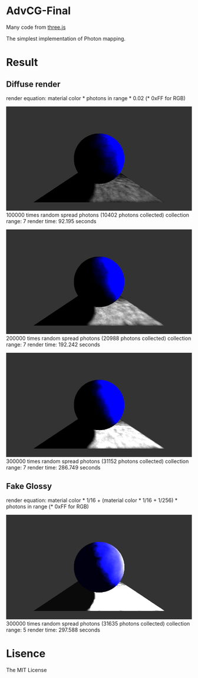 # AdvCG-Final

Many code from [three.js](https://github.com/mrdoob/three.js/)

The simplest implementation of Photon mapping.

# Result

## Diffuse render

render equation: material color * photons in range * 0.02 (* 0xFF for RGB)

![](./img/01.png)
100000 times random spread photons (10402 photons collected)
collection range: 7
render time: 92.195 seconds

![](./img/02.png)
200000 times random spread photons (20988 photons collected)
collection range: 7
render time: 192.242 seconds

![](./img/03.png)
300000 times random spread photons (31152 photons collected)
collection range: 7
render time: 286.749 seconds

## Fake Glossy

render equation: material color * 1/16 + (material color * 1/16 + 1/256) * photons in range (* 0xFF for RGB)

![](./img/06.png)
300000 times random spread photons (31635 photons collected)
collection range: 5
render time: 297.588 seconds

# Lisence

The MIT License